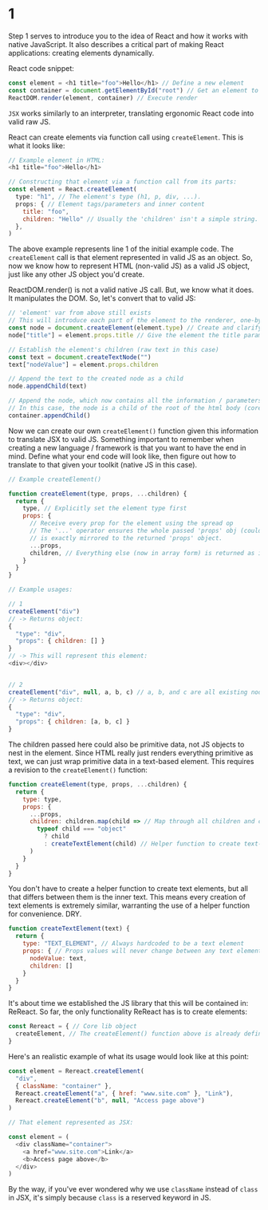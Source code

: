 # 1

Step 1 serves to introduce you to the idea of React and how it works with native JavaScript. It also describes a critical part of making React applications: creating elements dynamically.

React code snippet:

```js
const element = <h1 title="foo">Hello</h1> // Define a new element
const container = document.getElementById("root") // Get an element to embed it in
ReactDOM.render(element, container) // Execute render
```

`JSX` works similarly to an interpreter, translating ergonomic React code into valid raw JS.

React can create elements via function call using `createElement`. This is what it looks like:

```js
// Example element in HTML:
<h1 title="foo">Hello</h1>

// Constructing that element via a function call from its parts:
const element = React.createElement(
  type: "h1", // The element's type (h1, p, div, ...).
  props: { // Element tags/parameters and inner content
    title: "foo",
    children: "Hello" // Usually the 'children' isn't a simple string. Usually a / many subcomponent(s) with possibly infinite nested objects
  },
)
```

The above example represents line 1 of the initial example code. The `createElement` call is that element represented in valid JS as an object. So, now we know how to represent HTML (non-valid JS) as a valid JS object, just like any other JS object you'd create.

ReactDOM.render() is not a valid native JS call. But, we know what it does. It manipulates the DOM. So, let's convert that to valid JS:

```js
// 'element' var from above still exists
// This will introduce each part of the element to the renderer, one-by-one
const node = document.createElement(element.type) // Create and clarify the element's type
node["title"] = element.props.title // Give the element the title parameter

// Establish the element's children (raw text in this case)
const text = document.createTextNode("")
text["nodeValue"] = element.props.children

// Append the text to the created node as a child
node.appendChild(text)

// Append the node, which now contains all the information / parameters we needed
// In this case, the node is a child of the root of the html body (core element)
container.appendChild()
```

Now we can create our own `createElement()` function given this information to translate JSX to valid JS. Something important to remember when creating a new language / framework is that you want to have the end in mind. Define what your end code will look like, then figure out how to translate to that given your toolkit (native JS in this case). 

```js
// Example createElement()

function createElement(type, props, ...children) {
  return {
    type, // Explicitly set the element type first
    props: {
      // Receive every prop for the element using the spread op
      // The '...' operator ensures the whole passed 'props' obj (could have multiple key-value pairs)
      // is exactly mirrored to the returned 'props' object.
      ...props, 
      children, // Everything else (now in array form) is returned as inner content (children)
    }
  }
}

// Example usages:

// 1
createElement("div")
// -> Returns object:
{
  "type": "div",
  "props": { children: [] }
}
// -> This will represent this element:
<div></div>


// 2
createElement("div", null, a, b, c) // a, b, and c are all existing nodes/elements here
// -> Returns object:
{
  "type": "div",
  "props": { children: [a, b, c] }
}
```

The children passed here could also be primitive data, not JS objects to nest in the element. Since HTML really just renders everything primitive as text, we can just wrap primitive data in a text-based element. This requires a revision to the `createElement()` function:

```js
function createElement(type, props, ...children) {
  return {
    type: type,
    props: {
      ...props,
      children: children.map(child => // Map through all children and convert any non-object values (primitive data) to text elements
        typeof child === "object"
          ? child
          : createTextElement(child) // Helper function to create text-based elements
      )
    }
  }
}
```

You don't have to create a helper function to create text elements, but all that differs between them is the inner text. This means every creation of text elements is extremely similar, warranting the use of a helper function for convenience. DRY.

```js
function createTextElement(text) {
  return {
    type: "TEXT_ELEMENT", // Always hardcoded to be a text element
    props: { // Props values will never change between any text elements
      nodeValue: text,
      children: []
    }
  }
}
```

It's about time we established the JS library that this will be contained in: ReReact. So far, the only functionality ReReact has is to create elements:

```js
const Rereact = { // Core lib object
  createElement, // The createElement() function above is already defined
}
```

Here's an realistic example of what its usage would look like at this point:

```js
const element = Rereact.createElement(
  "div",
  { className: "container" },
  Rereact.createElement("a", { href: "www.site.com" }, "Link"),
  Rereact.createElement("b", null, "Access page above")
)

// That element represented as JSX:

const element = (
  <div className="container">
    <a href="www.site.com">Link</a>
    <b>Access page above</b>
  </div>
)
```

By the way, if you've ever wondered why we use `className` instead of `class` in JSX, it's simply because `class` is a reserved keyword in JS.